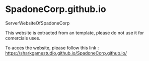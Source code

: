 # SpadoneCorp.github.io
ServerWebsiteOfSpadoneCorp

This website is extracted from an template, please do not use it for comercials uses.

To acces the website, please follow this link : https://sharkgamestudio.github.io/SpadoneCorp.github.io/

